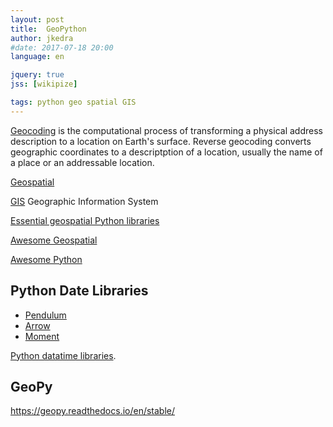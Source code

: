 ```yaml
---
layout: post
title:  GeoPython
author: jkedra
#date: 2017-07-18 20:00
language: en

jquery: true
jss: [wikipize]

tags: python geo spatial GIS
---
```


[Geocoding](we:) is the computational process of transforming
a physical address description to a location on Earth's surface.
Reverse geocoding converts geographic coordinates to a descriptption
of a location, usually the name of a place or an addressable location.

[Geospatial](we:)

[GIS](we:) Geographic Information System

[Essential geospatial Python libraries](https://medium.com/@chrieke/essential-geospatial-python-libraries-5d82fcc38731)

[Awesome Geospatial](https://github.com/sacridini/Awesome-Geospatial)

[Awesome Python](https://github.com/vinta/awesome-python/blob/master/README.md)

## Python Date Libraries

* [Pendulum](https://pendulum.eustace.io/docs/#introduction)
* [Arrow](https://arrow.readthedocs.io/en/latest/)
* [Moment](https://github.com/zachwill/moment)

[Python datatime libraries](https://opensource.com/article/18/4/python-datetime-libraries).

## GeoPy

https://geopy.readthedocs.io/en/stable/

